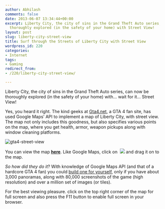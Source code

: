 ```yaml
---
author: Abhilash
comments: false
date: 2013-06-07 13:34:44+00:00
excerpt: Liberty City, the city of sins in the Grand Theft Auto series, can now be
  thoroughly explored (in the safety of your home) with Street View!
layout: post
slug: liberty-city-street-view
title: Surf through the Streets of Liberty City with Street View
wordpress_id: 220
categories:
- Internet
tags:
- Gaming
redirect_from:
- /220/liberty-city-street-view/

---
```


Liberty City, the city of sins in the Grand Theft Auto series, can now be thoroughly explored (in the safety of your home) with… wait for it… Street View!

Yes, you heard it right. The kind geeks at [Gta4.net](http://www.gta4.net), a GTA 4 fan site, has used Google Maps’ API to implement a map of Liberty City, with street view. The map not only includes this goodness, but also specifies various points on the map, where you get health, armor, weapon pickups along with window cleaning platforms.

![gta4-street-view](https://techcovered.github.io/images/gta4-street-view.png)

You can view the map **[here](http://www.gta4.net/map/)**. Like Google Maps, click on  ![](http://media.gtanet.com/gta4/images/streetview/streetview-marker.png) and drag it on to the map.

_So how did they do it_? With knowledge of Google Maps API (and that of a hardcore GTA 4 fan) you could [build one for yourself](http://www.gtaforums.com/index.php?showtopic=476068), only if you have about 3,000 panoramas, along with 80,000 screenshots of the game (high resolution) and over a million set of images (or tiles).

For the best viewing pleasure. click on the top right corner of the map for full screen and also press the F11 button to enable full screen in your browser.
